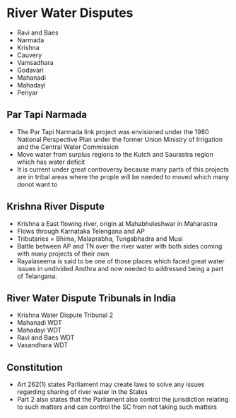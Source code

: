 # River Water Disputes
- Ravi and Baes
- Narmada
- Krishna
- Cauvery
- Vamsadhara
- Godavari
- Mahanadi
- Mahadayi
- Periyar

## Par Tapi Narmada
- The Par Tapi Narmada link project was envisioned under the 1980 National Perspective Plan under the former Union Ministry of Irrigation and the Central Water Commission
- Move water from surplus regions to the Kutch and Saurastra region which has water deficit
- It is current under great controversy because many parts of this projects are in tribal areas where the prople will be needed to moved which many donot want to

## Krishna River Dispute
- Krishna a East flowing river, origin at Mahabhuleshwar in Maharastra 
- Flows through Karnataka Telengana and AP
- Tributaries = Bhima, Malaprabha, Tungabhadra and Musi
- Battle between AP and TN over the river water with both sides coming with many projects of their own 
- Rayalaseema is said to be one of those places which faced great water issues in undivided Andhra and now needed to addressed being a part of Telangana. 

## River Water Dispute Tribunals in India
- Krishna Water Dispute Tribunal 2
- Mahanadi WDT
- Mahadayi WDT
- Ravi and Baes WDT
- Vasandhara WDT

## Constitution
- Art 262(1) states Parliament may create laws to solve any issues regarding sharing of river water in the States
- Part 2 also states that the Parliament also control the jurisdiction relating to such matters and can control the SC from not taking such matters